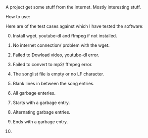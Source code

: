 A project get some stuff from the internet. Mostly interesting stuff. 

How to use: 

Here are of the test cases against which I have tested the software: 

0. Install wget, youtube-dl and ffmpeg if not installed.
1. No internet connection/ problem with the wget.
2. Failed to Dowload video, youtube-dl error. 
3. Failed to convert to mp3/ ffmpeg error.

4. The songlist file is empty or no LF character.
5. Blank lines in between the song entries.
6. All garbage enteries.
7. Starts with a garbage entry.
8. Alternating garbage entries.
9. Ends with a garbage entry.
10. 